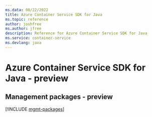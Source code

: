 ```yaml
---
ms.data: 08/22/2022
title: Azure Container Service SDK for Java
ms.topic: reference
author: joshfree
ms.author: jfree
description: Reference for Azure Container Service SDK for Java
ms.service: container-service
ms.devlang: java
---
```

# Azure Container Service SDK for Java - preview

## Management packages - preview
[!INCLUDE [mgmt-packages](container-service-mgmt-index.md)]